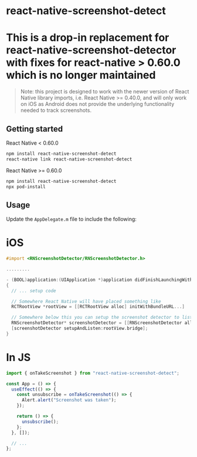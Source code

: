 # react-native-screenshot-detect

# This is a drop-in replacement for react-native-screenshot-detector with fixes for react-native > 0.60.0 which is no longer maintained

> Note: this project is designed to work with the newer version of React Native library imports, i.e. React Native >= 0.40.0, and will only work on iOS as Android does not provide the underlying functionality needed to track screenshots.

## Getting started

React Native < 0.60.0

```bash
npm install react-native-screenshot-detect
react-native link react-native-screenshot-detect
```

React Native >= 0.60.0

```bash
npm install react-native-screenshot-detect
npx pod-install
```

## Usage

Update the `AppDelegate.m` file to include the following:

# iOS

```objectivec
#import <RNScreenshotDetector/RNScreenshotDetector.h>

.........

- (BOOL)application:(UIApplication *)application didFinishLaunchingWithOptions:(NSDictionary *)launchOptions
{
  // ... setup code

  // Somewhere React Native will have placed something like
  RCTRootView *rootView = [[RCTRootView alloc] initWithBundleURL...]

  // Somewhere below this you can setup the screenshot detector to listen for events
  RNScreenshotDetector* screenshotDetector = [[RNScreenshotDetector alloc] init];
  [screenshotDetector setupAndListen:rootView.bridge];
}
```

# In JS

```javascript
import { onTakeScreenshot } from "react-native-screenshot-detect";

const App = () => {
  useEffect(() => {
    const unsubscribe = onTakeScreenshot(() => {
      Alert.alert("Screenshot was taken");
    });

    return () => {
      unsubscribe();
    };
  }, []);

  // ...
};
```
